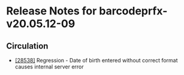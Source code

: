 
# Release Notes for barcodeprfx-v20.05.12-09

## Circulation

- [[28538]](http://bugs.koha-community.org/bugzilla3/show_bug.cgi?id=28538) Regression - Date of birth entered without correct format causes internal server error


